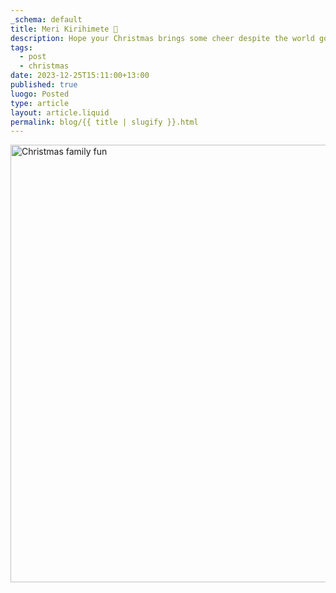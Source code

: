 ```yaml
---
_schema: default
title: Meri Kirihimete 🎄
description: Hope your Christmas brings some cheer despite the world going to hell.
tags:
  - post
  - christmas
date: 2023-12-25T15:11:00+13:00
published: true
luogo: Posted
type: article
layout: article.liquid
permalink: blog/{{ title | slugify }}.html
---
```

<img src="/img/photo-2023-12-23-09-22-49.jpg" alt="Christmas family fun" title="Ha ha ha" height="700" width="720" />